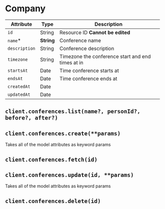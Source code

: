 # Company

| Attribute | Type | Description |
| --------- | ---- | ----------- |
| `id`     | String     | Resource ID **Cannot be edited** |
| `name`*  | **String** | Conference name |
| `description` | String     | Conference description |
| `timezone` | String     | Timezone the conference start and end times at in |
| `startsAt` | Date     | Time conference starts at |
| `endsAt` | Date     | Time conference ends at |
| `createdAt` | Date     |  |
| `updatedAt` | Date     | |

## `client.conferences.list(name?, personId?, before?, after?)`

## `client.conferences.create(**params)`

Takes all of the model attributes as keyword params

## `client.conferences.fetch(id)`

## `client.conferences.update(id, **params)`

Takes all of the model attributes as keyword params

## `client.conferences.delete(id)`

